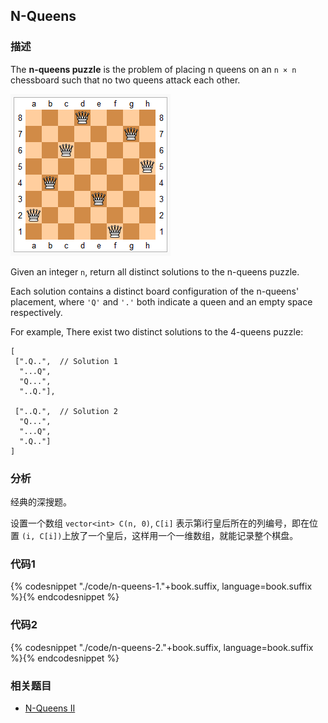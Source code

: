 ## N-Queens


### 描述

The **n-queens puzzle** is the problem of placing n queens on an `n × n` chessboard such that no two queens attack each other.

![Eight Queens](../images/8-queens.png)

Given an integer `n`, return all distinct solutions to the n-queens puzzle.

Each solution contains a distinct board configuration of the n-queens' placement, where `'Q'` and `'.'` both indicate a queen and an empty space respectively.

For example,
There exist two distinct solutions to the 4-queens puzzle:

```
[
 [".Q..",  // Solution 1
  "...Q",
  "Q...",
  "..Q."],

 ["..Q.",  // Solution 2
  "Q...",
  "...Q",
  ".Q.."]
]
```


### 分析

经典的深搜题。

设置一个数组 `vector<int> C(n, 0)`, `C[i]` 表示第i行皇后所在的列编号，即在位置 `(i, C[i])`上放了一个皇后，这样用一个一维数组，就能记录整个棋盘。


### 代码1

{% codesnippet "./code/n-queens-1."+book.suffix, language=book.suffix %}{% endcodesnippet %}


### 代码2

{% codesnippet "./code/n-queens-2."+book.suffix, language=book.suffix %}{% endcodesnippet %}


### 相关题目

* [N-Queens II](n-queens-ii.md)
